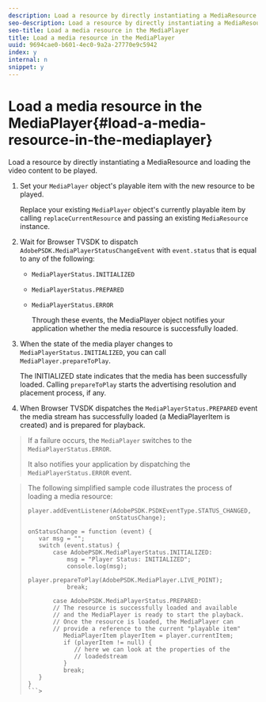```yaml
---
description: Load a resource by directly instantiating a MediaResource and loading the video content to be played.
seo-description: Load a resource by directly instantiating a MediaResource and loading the video content to be played.
seo-title: Load a media resource in the MediaPlayer
title: Load a media resource in the MediaPlayer
uuid: 9694cae0-b601-4ec0-9a2a-27770e9c5942
index: y
internal: n
snippet: y
---
```


# Load a media resource in the MediaPlayer{#load-a-media-resource-in-the-mediaplayer}

Load a resource by directly instantiating a MediaResource and loading the video content to be played.

1. Set your `MediaPlayer` object's playable item with the new resource to be played.

   Replace your existing `MediaPlayer` object's currently playable item by calling `replaceCurrentResource` and passing an existing `MediaResource` instance. 

1. Wait for Browser TVSDK to dispatch `AdobePSDK.MediaPlayerStatusChangeEvent` with `event.status` that is equal to any of the following:

    * `MediaPlayerStatus.INITIALIZED` 
    * `MediaPlayerStatus.PREPARED` 
    * `MediaPlayerStatus.ERROR`

       Through these events, the MediaPlayer object notifies your application whether the media resource is successfully loaded. 
    
1. When the state of the media player changes to `MediaPlayerStatus.INITIALIZED`, you can call `MediaPlayer.prepareToPlay`.

   The INITIALIZED state indicates that the media has been successfully loaded. Calling `prepareToPlay` starts the advertising resolution and placement process, if any.
1. When Browser TVSDK dispatches the `MediaPlayerStatus.PREPARED` event the media stream has successfully loaded (a MediaPlayerItem is created) and is prepared for playback.
>If a failure occurs, the `MediaPlayer` switches to the `MediaPlayerStatus.ERROR`. 
>
>It also notifies your application by dispatching the `MediaPlayerStatus.ERROR` event.

><a id="example_3774607C6F08473282CF0CB7F3D82373"></a>

>The following simplified sample code illustrates the process of loading a media resource: 
>
>```js>
>player.addEventListener(AdobePSDK.PSDKEventType.STATUS_CHANGED,  
>                        onStatusChange); 
> 
>onStatusChange = function (event) { 
>    var msg = ""; 
>    switch (event.status) { 
>        case AdobePSDK.MediaPlayerStatus.INITIALIZED: 
>            msg = "Player Status: INITIALIZED"; 
>            console.log(msg); 
>            player.prepareToPlay(AdobePSDK.MediaPlayer.LIVE_POINT); 
>            break; 
> 
>        case AdobePSDK.MediaPlayerStatus.PREPARED: 
>        // The resource is successfully loaded and available 
>        // and the MediaPlayer is ready to start the playback. 
>        // Once the resource is loaded, the MediaPlayer can 
>        // provide a reference to the current "playable item" 
>           MediaPlayerItem playerItem = player.currentItem; 
>           if (playerItem != null) {  
>              // here we can look at the properties of the  
>              // loadedstream 
>           } 
>           break; 
>    } 
>}
>```>
